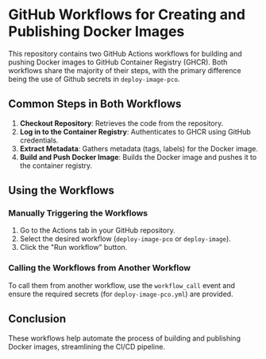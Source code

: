 # GitHub Workflows for Creating and Publishing Docker Images

This repository contains two GitHub Actions workflows for building and pushing Docker images to GitHub Container Registry (GHCR). Both workflows share the majority of their steps, with the primary difference being the use of Github secrets in `deploy-image-pco`.

## Common Steps in Both Workflows

1. **Checkout Repository**: Retrieves the code from the repository.
2. **Log in to the Container Registry**: Authenticates to GHCR using GitHub credentials.
3. **Extract Metadata**: Gathers metadata (tags, labels) for the Docker image.
4. **Build and Push Docker Image**: Builds the Docker image and pushes it to the container registry.

## Using the Workflows

### Manually Triggering the Workflows

1. Go to the Actions tab in your GitHub repository.
2. Select the desired workflow (`deploy-image-pco` or `deploy-image`).
3. Click the "Run workflow" button.

### Calling the Workflows from Another Workflow

To call them from another workflow, use the `workflow_call` event and ensure the required secrets (for `deploy-image-pco.yml`) are provided.

## Conclusion

These workflows help automate the process of building and publishing Docker images, streamlining the CI/CD pipeline.


